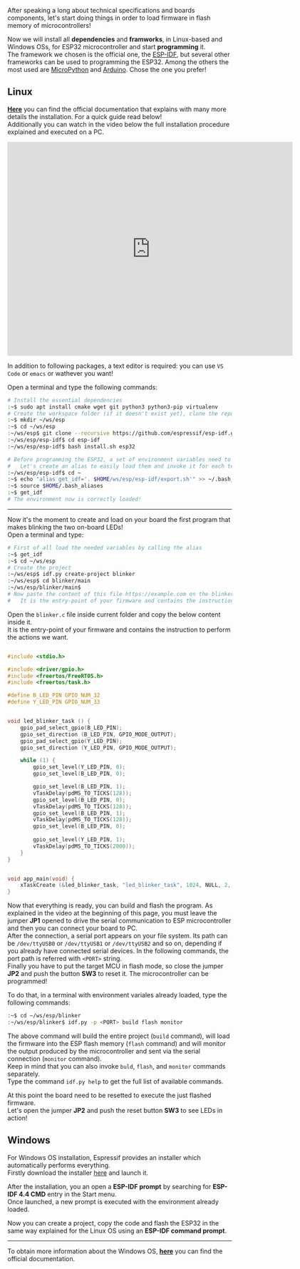 

After speaking a long about technical specifications and boards components, let's start doing things in order to load firmware in flash memory of microcontrollers!

Now we will install all **dependencies** and **framworks**, in Linux-based and Windows OSs, for ESP32 microcontroller and start **programming** it.  
The framework we chosen is the official one, the [ESP-IDF](https://docs.espressif.com/projects/esp-idf/en/stable/esp32/index.html), but several other frameworks can be used to programming the ESP32. Among the others the most used are [MicroPython](https://docs.micropython.org/en/latest/esp32/tutorial/intro.html) and [Arduino](https://github.com/espressif/arduino-esp32). Chose the one you prefer!


## Linux

[**Here**](https://docs.espressif.com/projects/esp-idf/en/latest/esp32/get-started/linux-macos-setup.html) you can find the official documentation that explains with many more details the installation. For a quick guide read below!  
Additionally you can watch in the video below the full installation procedure explained and executed on a PC.
<iframe
    width="640"
    height="480"
    src="https://www.youtube.com/embed/HRT5CTC8D_4"
    frameborder="0"
    allow="autoplay; encrypted-media"
    allowfullscreen
>
</iframe>

In addition to following packages, a text editor is required: you can use `VS Code` or `emacs` or wathever you want!

Open a terminal and type the following commands:

``` bash
# Install the essential dependencies
:~$ sudo apt install cmake wget git python3 python3-pip virtualenv
# Create the workspace folder (if it doesn't exist yet), clone the repository of ESP-IDF version 4.4.1 and install it
:~$ mkdir ~/ws/esp
:~$ cd ~/ws/esp
:~/ws/esp$ git clone --recursive https://github.com/espressif/esp-idf.git -b 4.4.1
:~/ws/esp/esp-idf$ cd esp-idf
:~/ws/esp/esp-idf$ bash install.sh esp32

# Before programming the ESP32, a set of environment variables need to be defined in the shell environment
#   Let's create an alias to easily load them and invoke it for each terminal you need
:~/ws/esp/esp-idf$ cd ~
:~$ echo "alias get_idf='. $HOME/ws/esp/esp-idf/export.sh'" >> ~/.bash_aliases
:~$ source $HOME/.bash_aliases
:~$ get_idf
# The environment now is correctly loaded!
```

---

Now it's the moment to create and load on your board the first program that makes blinking the two on-board LEDs!  
Open a terminal and type:

``` bash
# First of all load the needed variables by calling the alias
:~$ get_idf
:~$ cd ~/ws/esp
# Create the project
:~/ws/esp$ idf.py create-project blinker
:~/ws/esp$ cd blinker/main
:~/ws/esp/blinker/main$ 
# Now paste the content of this file https://example.com on the blinker.c file that you can find in the current folder
#   It is the entry-point of your firmware and contains the instruction to perform the actions we want
```

Open the `blinker.c` file inside current folder and copy the below content inside it.  
It is the entry-point of your firmware and contains the instruction to perform the actions we want.

``` C

#include <stdio.h>

#include <driver/gpio.h>
#include <freertos/FreeRTOS.h>
#include <freertos/task.h>

#define B_LED_PIN GPIO_NUM_32
#define Y_LED_PIN GPIO_NUM_33


void led_blinker_task () {
    gpio_pad_select_gpio(B_LED_PIN);
    gpio_set_direction (B_LED_PIN, GPIO_MODE_OUTPUT);
    gpio_pad_select_gpio(Y_LED_PIN);
    gpio_set_direction (Y_LED_PIN, GPIO_MODE_OUTPUT);

    while (1) {
        gpio_set_level(Y_LED_PIN, 0);
        gpio_set_level(B_LED_PIN, 0);

        gpio_set_level(B_LED_PIN, 1);
        vTaskDelay(pdMS_TO_TICKS(128));
        gpio_set_level(B_LED_PIN, 0);
        vTaskDelay(pdMS_TO_TICKS(128));
        gpio_set_level(B_LED_PIN, 1);
        vTaskDelay(pdMS_TO_TICKS(128));
        gpio_set_level(B_LED_PIN, 0);
        
        gpio_set_level(Y_LED_PIN, 1);
        vTaskDelay(pdMS_TO_TICKS(2000));
    }
}


void app_main(void) {
    xTaskCreate (&led_blinker_task, "led_blinker_task", 1024, NULL, 2, NULL);
}
```

Now that everything is ready, you can build and flash the program.
As explained in the video at the beginning of this page, you must leave the jumper **JP1** opened to drive the serial communication to ESP microcontroller and then you can connect your board to PC.  
After the connection, a serial port appears on your file system. Its path can be `/dev/ttyUSB0` or `/dev/ttyUSB1` or `/dev/ttyUSB2` and so on, depending if you already have connected serial devices. In the following commands, the port path is referred with `<PORT>` string.  
Finally you have to put the target MCU in flash mode, so close the jumper **JP2** and push the button **SW3** to reset it. The microcontroller can be programmed!

To do that, in a terminal with environment variales already loaded, type the following commands:
``` bash
:~$ cd ~/ws/esp/blinker
:~/ws/esp/blinker$ idf.py -p <PORT> build flash monitor
```

The above command will build the entire project (`build` command), will load the firmware into the ESP flash memory (`flash` command) and will monitor the output produced by the microcontroller and sent via the serial connection (`monitor` command).  
Keep in mind that you can also invoke `buld`, `flash`, and `monitor` commands separately.  
Type the command `idf.py help` to get the full list of available commands.

At this point the board need to be resetted to execute the just flashed firmware.  
Let's open the jumper **JP2** and push the reset button **SW3** to see LEDs in action!

## Windows

For Windows OS installation, Espressif provides an installer which automatically performs everything.  
Firstly download the installer [here](https://dl.espressif.com/dl/esp-idf/?idf=4.4) and launch it.

After the installation, you an open a **ESP-IDF prompt** by searching for **ESP-IDF 4.4 CMD** entry in the Start menu.  
Once launched, a new prompt is executed with the environment already loaded.

Now you can create a project, copy the code and flash the ESP32 in the same way explained for the Linux OS using an **ESP-IDF command prompt**.

---

To obtain more information about the Windows OS, [**here**](https://docs.espressif.com/projects/esp-idf/en/latest/esp32/get-started/windows-setup.html) you can find the official documentation.  